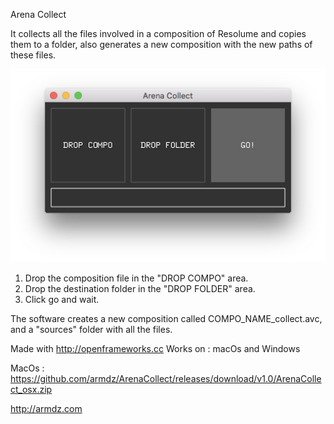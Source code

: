Arena Collect

It collects all the files involved in a composition of Resolume and copies them to a folder, also generates a new composition with the new paths of these files.


![alt text](image.jpg)

1) Drop the composition file in the "DROP COMPO" area.
2) Drop the destination folder in the "DROP FOLDER" area.
3) Click go and wait.

The software creates a new composition called COMPO_NAME_collect.avc, and a "sources" folder with all the files.

Made with http://openframeworks.cc
Works on : macOs and Windows

MacOs : https://github.com/armdz/ArenaCollect/releases/download/v1.0/ArenaCollect_osx.zip

http://armdz.com


